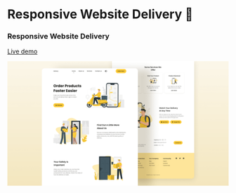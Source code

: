 # Responsive Website Delivery 🚚

### Responsive Website Delivery

<a href="https://ryvilioninc.github.io/delivery/" target="blank">Live demo</a>


![Delivery website](/preview.png)
